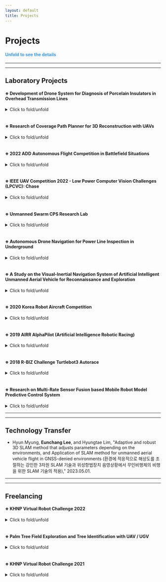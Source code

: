 ```yaml
---
layout: default
title: Projects
---
```


# Projects

#### <span style="color:#3399ff"> Unfold to see the details </span>

---

---

## Laboratory Projects

#### ※ Development of Drone System for Diagnosis of Porcelain Insulators in Overhead Transmission Lines

<details>
  <summary> Click to fold/unfold </summary>

  <div markdown="1">

  * *<span style="color:#ff5500">Supported by [KEPCO](https://home.kepco.co.kr/kepco/EN/main.do) and [KEPRI](https://www.kepri.re.kr:20808/index)</span>*
  * ***This project was counducted at <span style="color:#3399ff">Urban Robotics Lab in KAIST: </span> [Link](http://urobot.kaist.ac.kr/)***
  * **I participated in this project during: 2023.01 - 2024.06**

  </div>

  <p style="font-size:1rem;font-weight:400" onContextMenu="return false;" onselectstart="return false" ondragstart="return false">
  　In this project, we develop a autonomous drone manipulation framework for diagnosis of porcelain insulators in transmission lines. We are developing a robust multi-LiDAR SLAM, real-time obstacle avoidance path planner, and adaptive attitude / trajectory tracking controllers.
  </p>
 
  <div markdown="1">
  ***Keywords***: Drone, Quadrotor UAV, Manipulation, Drone Manipulation, Aerial Inspection, Multi-LiDAR SLAM
  </div>

  <p align="center">
  <iframe width="560" height="315" src="https://www.youtube.com/embed/YQmjKMoBPNU" title="YouTube video player" frameborder="0" allow="accelerometer; autoplay; clipboard-write; encrypted-media; gyroscope; picture-in-picture" allowfullscreen></iframe>
  </p>

</details>

<br>

#### ※ Research of Coverage Path Planner for 3D Reconstruction with UAVs

<details>
  <summary> Click to fold/unfold </summary>

  <div markdown="1">

  * *<span style="color:#ff5500">Supported by</span> <span style="color:#3399ff">Confidential</span>* 
  * ***This project was counducted at <span style="color:#3399ff">Urban Robotics Lab in KAIST: </span> [Link](http://urobot.kaist.ac.kr/)***
  * **I participated in this project in 2022**

  </div>

  <p style="font-size:1rem;font-weight:400" onContextMenu="return false;" onselectstart="return false" ondragstart="return false">
  　In this project, we developed a energy-efficient and obstacle-aware coverage path planner for UAVs to accurately reconstruct the target structures with high-resolution. The detailed information is confidential.
  </p>
 
  <div markdown="1">
  ***Keywords***: Drone, Quadrotor UAV, Coverage Path Planning, 3D Reconstruction, Obstacle avoidance, Exploration, SLAM
  </div>

  <p align="center">
  <iframe width="560" height="315" src="https://www.youtube.com/embed/wqcitpoNW68" title="YouTube video player" frameborder="0" allow="accelerometer; autoplay; clipboard-write; encrypted-media; gyroscope; picture-in-picture" allowfullscreen></iframe>
  </p>

</details>

<br>

#### ※ 2022 ADD Autonomous Flight Competition in Battlefield Situations

<details>
  <summary> Click to fold/unfold </summary>

  <div markdown="1">

  * *<span style="color:#ff5500">Hosted by [Agency for Defense Development (ADD)](https://www.add.re.kr/)</span> - [Link](https://ee.kaist.ac.kr/research-achieve/%EB%AA%85%ED%98%84-%EA%B5%90%EC%88%98-%EC%97%B0%EA%B5%AC%ED%8C%80-2022%EB%85%84-%EB%AF%B8%EB%9E%98%EB%8F%84%EC%A0%84-%EA%B5%AD%EB%B0%A9%EA%B8%B0%EC%88%A0-%EA%B2%BD%EC%A7%84%EB%8C%80%ED%9A%8C/)* 
  * ***This project was counducted at <span style="color:#3399ff">Urban Robotics Lab in KAIST: </span> [Link](http://urobot.kaist.ac.kr/)***
  * **I participated in this project during: 2022.05 - 2022.10**

  </div>

  <p style="font-size:1rem;font-weight:400" onContextMenu="return false;" onselectstart="return false" ondragstart="return false">
  　The competition aims to develop an autonomous drone to pass through complex and dangerous outdoor obstacles, infiltrate an unknown two-story building, detect hidden targets, create precise 3D maps including target types and coordinates, and return to the starting point safely. I developed main framework including local/global path planners, 3D map logger with the detected target positions and a decision-making system.
  </p>
 
  <div markdown="1">
  ***Keywords***: Drone, Quadrotor UAV, Competition, Obstacle avoidance, Exploration, Object Detection, SLAM
  </div>

  <p align="center">
  <iframe width="560" height="315" src="https://www.youtube.com/embed/bX2ZsTqsRfY" title="YouTube video player" frameborder="0" allow="accelerometer; autoplay; clipboard-write; encrypted-media; gyroscope; picture-in-picture" allowfullscreen></iframe>
  </p>

</details>

<br>

#### ※ IEEE UAV Competition 2022 - Low Power Computer Vision Challenges (LPCVC): Chase

<details>
  <summary> Click to fold/unfold </summary>

  <div markdown="1">

  * *<span style="color:#ff5500">Hosted by [LPCV](https://lpcv.ai/) and IEEE</span> - [Link](https://ri4rover.org/)* 
  * *<span style="color:Fuchsia">Source code of this project is available at [Github](https://github.com/engcang/ieee_uav_2022)</span>*
  * ***This project was counducted at <span style="color:#3399ff">Urban Robotics Lab in KAIST: </span> [Link](http://urobot.kaist.ac.kr/)***
  * **I participated in this project during: 2022.01 - 2022.02**

  </div>

  <p style="font-size:1rem;font-weight:400" onContextMenu="return false;" onselectstart="return false" ondragstart="return false">
  　Low Power Computer Vision Challenges aims to develop light and fast computer vision solutions to be used in many fields including Robotics. In 2022, the goals of the competition was to track the non-uniform motion vehicle at constant distance away with a quadrotor UAV, while avoiding obstacles. We estimated the trajectory of the moving vehicle in the form of 5th order polynomial using the detected center point with YOLO network. Then, Adaptive weight Model Predictive Controller (AMPC) is designed to track the target effectively.
  </p>
 
  <div markdown="1">
  ***Keywords***: Quadrotor, Drone Competition, Target Tracking, Object Detection, Machine Learning, Computer Vision, Path planning
  </div>

  <p align="center">
  <iframe width="560" height="315" src="https://www.youtube.com/embed/zObqq5_M4UA" title="YouTube video player" frameborder="0" allow="accelerometer; autoplay; clipboard-write; encrypted-media; gyroscope; picture-in-picture" allowfullscreen></iframe>
  </p>

</details>

<br>

#### ※ Unmanned Swarm CPS Research Lab

<details>
  <summary> Click to fold/unfold </summary>

  <div markdown="1">

  * *<span style="color:#ff5500">Supported by [ADD](https://www.add.re.kr/kps)</span>*
  * ***This project was counducted at <span style="color:#3399ff">Urban Robotics Lab in KAIST: </span> [Link](http://urobot.kaist.ac.kr/)***
  * **I participated in this project during: 2021.1 - 2021.12**

  </div>

  <p style="font-size:1rem;font-weight:400" onContextMenu="return false;" onselectstart="return false" ondragstart="return false">
  　In this project, we developed adaptive multi robot localization method. With the high fidelity networking, artificial intelligent cooperative control, and mobile ground control station, unmanned swarm system has been researched to operate cyber-physical systems.</p>

  <div markdown="1">
***Keywords***: Multi-robot systems, Cyber-Physical System, Multi-robot localization, Simultaneously Localization and Mapping
  </div>

  <p align="center">
      <iframe width="560" height="315" src="https://www.youtube.com/embed/hFSMSx3LP70" title="YouTube video player" frameborder="0" allow="accelerometer; autoplay; clipboard-write; encrypted-media; gyroscope; picture-in-picture" allowfullscreen></iframe>
  </p>

</details>

<br>

#### ※ Autonomous Drone Navigation for Power Line Inspection in Underground

<details>
  <summary> Click to fold/unfold </summary>

  <div markdown="1">
  
  * *<span style="color:#ff5500">Supported by [KEPCO](https://home.kepco.co.kr/kepco/EN/main.do) and [KEPRI](https://www.kepri.re.kr:20808/index)</span>*
  * ***This project was counducted at <span style="color:#3399ff">Urban Robotics Lab in KAIST: </span> [Link](http://urobot.kaist.ac.kr/)***
  * **I participated in this project during: 2020.8 - 2022.12**

  </div>

  <p style="font-size:1rem;font-weight:400" onContextMenu="return false;" onselectstart="return false" ondragstart="return false">
  　In this project, we developed indoor SLAM, navigation, and exploration method to operate an UAV exploring the underground power line tunnel safely. In consideration with the limited payload and computational resource of the UAV, the precomputed and lightweight local exploration planner was proposed. Additionally, to charge the battery of the UAV on the UGV with the docking station, relative pose estimation EKF and autonomous landing algorithm was developed.</p>

  <div markdown="1">
***Keywords***: Unmanned Aerial Vehicle, Exploration, Structural Inspection, Underground Navigation
  </div>

  <p align="center">
      <iframe width="448" height="252" src="https://www.youtube.com/embed/S3XAOMek2mo" title="YouTube video player" frameborder="0" allow="accelerometer; autoplay; clipboard-write; encrypted-media; gyroscope; picture-in-picture" allowfullscreen></iframe>
      <iframe width="448" height="252" src="https://www.youtube.com/embed/2nyaDcgCnaw" title="YouTube video player" frameborder="0" allow="accelerometer; autoplay; clipboard-write; encrypted-media; gyroscope; picture-in-picture" allowfullscreen></iframe>
  </p>
    
</details>

<br>

#### ※ A Study on the Visual-Inertial Navigation System of Artificial Intelligent Unmanned Aerial Vehicle for Reconnaissance and Exploration

<details>
  <summary> Click to fold/unfold </summary>

  <div markdown="1">

  * *<span style="color:#ff5500">Hosted by [ROND](http://rond.or.kr/CmsHome/MainDefault.aspx) in KAIST</span>*
  * ***This project was counducted at <span style="color:#3399ff">Urban Robotics Lab in KAIST: </span> [Link](http://urobot.kaist.ac.kr/)***
  * **I participated in this project during: 2020.5 - 2020.11**

  </div>

  <p style="font-size:1rem;font-weight:400" onContextMenu="return false;" onselectstart="return false" ondragstart="return false">
  　Research on Unmanned Aerial Vehicles has been actively conducted in recent years. In particular, the UAV to explore an unknown, GNSS-denied environment is required, but the self-localization method, such as Visual Inertial Odometry, is mandatory to operate it. Considering the payload and the operating time of the UAV, lightweight and low-power consuming cameras and IMU are preferred, and even Object Detection and 3D Mapping can be obtained using a RGB-D camera. In this work, we developed a 3D Mapping system including object positions in an unknown and GNSS-denied environment for the UAV with a RGB-D camera. The system is demonstrated in Gazebo simulator, and the quantitative and qualitative results are obtained.</p>

  <div markdown="1">
***Keywords***: Unmanned Aerial Vehicle, Visual-Inertial Navigation System, Exploration, Artificial Intelligence
  </div>

  <p align="center">
      <iframe width="448" height="252" src="https://www.youtube.com/embed/5t-6g7UWA7o" frameborder="0" allow="accelerometer; autoplay; clipboard-write; encrypted-media; gyroscope; picture-in-picture" allowfullscreen>
      </iframe>
  </p>

</details>

<br>

#### ※ 2020 Korea Robot Aircraft Competition

<details>
  <summary> Click to fold/unfold </summary>

  <div markdown="1">

  * *<span style="color:#ff5500">Hosted by [MOTIE](http://www.motie.go.kr/www/main.do) and [KAIA](http://aerospace.or.kr/eng/main/main.php)</span> - [Link](http://www.koreauav.com/home/)* 
  * ***This project was counducted at <span style="color:#3399ff">Urban Robotics Lab in KAIST: </span> [Link](http://urobot.kaist.ac.kr/)***
  * **I participated in this project during: 2020.4 - 2020.11**

  </div>

  <p style="font-size:1rem;font-weight:400" onContextMenu="return false;" onselectstart="return false" ondragstart="return false">
  　Korea Robot Aircraft Competition aims to promote the revival of the domestic aviation industry and respond to various demands, this competition will expand the base of unmanned aviation-related technologies through participation in high school and university (graduate) students, and contribute to discovering and fostering human resources in related industries. The competition has been held every year since 2002 for the purpose of raising awareness of unmanned aerial vehicles (drones) and training manpower through various missions using unmanned aerial vehicles (drones) developed by college students. </p>
 
  <div markdown="1">
***Keywords***: Quadrotor, Drone Competition, Target Tracking, Object Detection, Machine Learning
  </div>

  <p align="center">
  <iframe width="448" height="252" src="https://www.youtube.com/embed/VslihHATv-8" frameborder="0" allow="accelerometer; autoplay; clipboard-write; encrypted-media; gyroscope; picture-in-picture" allowfullscreen></iframe>
  </p>

</details>

<br>

#### ※ 2019 AIRR AlphaPilot (Artificial Intelligence Robotic Racing)

<details>
  <summary> Click to fold/unfold </summary>

  <div markdown="1">

  * *<span style="color:#ff5500">Hosted by [Lockheed Martin](https://www.lockheedmartin.com/) and [The Drone Racing League](https://thedroneracingleague.com/), Supported by [NVIDIA](https://www.nvidia.com/en-us/)</span>*
  * ***This project was counducted at <span style="color:#3399ff">Unmanned Systems Research Group in KAIST: </span> [Link](http://unmanned.kaist.ac.kr)***
  * **I participated in this project during: 2019.3 - 2019.12**
  * ***Relative Media is listed on **About Me**'s Awards***

  </div>

  <p style="font-size:1rem;font-weight:400" onContextMenu="return false;" onselectstart="return false" ondragstart="return false">
  　AlphaPilot is the first large-scale open innovation challenge of its kind focused on advancing artificial intelligence (AI) and autonomy.
  Supported and hosted by DRL, Lockheed Martin and NVIDIA. For the 1 Million dollar prize only for the winner.
  The challenge consists of Preliminary test and Real competition.
  Firstly, DRL and Lockheed martin used FlightGoggles Simulator from MIT to narrow down <span style="color:#3399ff"> 424 teams over 81 countries into 9 Qualifiers. </span>
  Only 9 Qulifiers participated real RACEs using DRL made drone 'RACER AI' which is equipped with RTOS like kernel customized NVIDIA Jetson Xavier and few sensors. Our team won the <span style="color:#3399ff">3rd prize.</span>
  </p>

  <div markdown="1">
***Keywords***: Drone, Quadrotor, Autonomous Flying Drones, Drone Racing
  </div>

  <p align="center">
  <iframe src="https://www.facebook.com/plugins/video.php?href=https%3A%2F%2Fwww.facebook.com%2Flockheedmartin%2Fvideos%2F394882387857530%2F&show_text=0&width=560" width="560" height="315" style="border:none;overflow:hidden" scrolling="no" frameborder="0" allowTransparency="true" allowFullScreen="true"></iframe>
  </p>
  <p align="center" onContextMenu="return false;" onselectstart="return false" ondragstart="return false">
      <figure align="center">
          <img src="./assets/img/project/alpha/alpha.jpg" onContextMenu="return false;">
          <figcaption style="text-align:center;"> FlightGoggles simulator and RACER-AI drone </figcaption>
      </figure>
  </p>
</details>

<br>

#### ※ 2018 R-BIZ Challenge Turtlebot3 Autorace

<details>
  <summary> Click to fold/unfold </summary>

  <div markdown="1">

  * *<span style="color:#ff5500">Hosted by [ROBOTIS](https://www.robotis.com/), [MathWorks Korea](https://kr.mathworks.com/) and, [ICROS](http://icros.org/main/), Supported by [KIRIA](https://www.kiria.org/) and [MOTIE](http://www.motie.go.kr/www/main.do)</span> - [Link](https://emanual.robotis.com/docs/en/platform/turtlebot3/challenges/#autorace-rbiz-challenge)*
  * ***This project was counducted at <span style="color:#3399ff">Physical Intelligence Lab in KNU: </span> [Link](https://control.knu.ac.kr)***
  * **I participated in this project during: 2018.6 - 2018.11**

  </div>

  <p style="font-size:1rem;font-weight:400" onContextMenu="return false;" onselectstart="return false" ondragstart="return false">
  　ROS based autonomous driving system for mobile robot (Turtlebot3) is developed for finishing the racing track with diverse missions. Using MATLAB, Lyapunov functional is proved to stabilize the error model of mobile robot. Simple HOG based Cascade Object Detector is trained using Computer Vision Toolbox of MatLab and then all systems are coded with Python to control the robot in real-time. Only 35 dollar Raspberry Pi computer was adopted and it was equipped with 1-D LiDAR and mono camera. Our team won the <span style="color:#3399ff">Mathworks Korea Special Prize.</span>
  </p>

  <div markdown="1">
***Keywords***: Mobile Robots, Autonomous Driving Vehicles, Lyapunov function based Control
  </div>

  <p align="center" onContextMenu="return false;" onselectstart="return false" ondragstart="return false">
      <figure align="center" class="half">
          <img src="./assets/img/project/turtlebot/racing.gif" onContextMenu="return false;">
          <img src="./assets/img/project/turtlebot/graph.jpg" onContextMenu="return false;">
          <figcaption style="text-align:center;"> Race GIF, Controller design, and Signal&Line detection </figcaption>
      </figure>
  </p>

</details>

<br>

#### ※ Research on Multi-Rate Sensor Fusion based Mobile Robot Model Predictive Control System

<details>
  <summary> Click to fold/unfold </summary>

  <div markdown="1">
  
  * *<span style="color:#ff5500">Supported by [The Electronics and Telecommunications Research Institute(ETRI)](https://www.etri.re.kr/intro.html)</span>*
  * ***This project was counducted at <span style="color:#3399ff">Physical Intelligence Lab in KNU: </span> [Link](https://control.knu.ac.kr)***
  * **I participated in this project during: 2018.4 - 2018.12**
  * ***Relative Publication : [Link](https://ieeexplore.ieee.org/abstract/document/8661985/)***

  </div>

  <p style="font-size:1rem;font-weight:400" onContextMenu="return false;" onselectstart="return false" ondragstart="return false">
  　Measured data from Vehicle’s multi sensor system have asynchronized sampling rate,
   The final goal of this research project is to design multi-rate State  Estimator that can assume exact state using asynchronized data. Model based prediction controller is designed to perform at real-time for improving control performance. In addition, ROS based mobile robot data processing system, LiDAR data based path planning, sign recognition algorithm are researched for implementing autonomous system.
  </p>

  <div markdown="1">
***Keywords***: Sampled-data system, Multi-rate Sampled-data system, Model Predictive Control, Cyber-Physical System
  </div>

  <p align="center" onContextMenu="return false;" onselectstart="return false" ondragstart="return false">
      <figure align="center">
          <img src="./assets/img/project/etri/overall.jpg" onContextMenu="return false;">
          <figcaption style="text-align:center;"> Overall system: Multi-rate Observer, Controller, and results </figcaption>
      </figure>
  </p>

</details>

---

---

## Technology Transfer

+ Hyun Myung, **Eunchang Lee**, and Hyungtae Lim, "Adaptive and robust 3D SLAM method that adjusts parameters depending on the environments, and Application of SLAM method for unmanned aerial vehicle flight in GNSS-denied environments (환경에 적응적으로 해상도를 조절하는 강인한 3차원 SLAM 기술과 위성항법장치 음영상황에서 무인비행체의 비행을 위한 SLAM 기술의 적용)," 2023.05.01.

---

---

## Freelancing

#### ※ KHNP Virtual Robot Challenge 2022

<details>
  <summary> Click to fold/unfold </summary>

  <div markdown="1">

  * *<span style="color:#ff5500">Hosted by [Korea Hydro & Nuclear Power](https://www.khnp.co.kr/)</span> - [Link](https://github.com/Woojin-Seol/KVRC2022), [Link2](https://youtu.be/usKW3UG9wpc)* 
  * *<span style="color:Fuchsia">Source code of this competition is available at [Github](https://github.com/Woojin-Seol/KVRC2022)</span>*
  * **I served as a developer and a maintainer for this project during: 2022.09 - 2022.12**

  </div>

  <p style="font-size:1rem;font-weight:400" onContextMenu="return false;" onselectstart="return false" ondragstart="return false">
  　KHNP Virtual Robot Challenge aims to develop a autonomous navigation algorithm and a robust controller to complete diverse and challenging tasks including obstacle avoidance, exploration, and enduring the wind disturbances. I made Gazebo maps for the competition and coded scoring GUI. Additionally, I coded sample controllers for the quadrotor UAV.
  </p>
 
  <div markdown="1">
  ***Keywords***: Drone, Quadrotor UAV, Competition, Obstacle avoidance, Exploration, Robust Control, Gazebo, Simulation
  </div>

  <p align="center">
  <iframe width="560" height="315" src="https://www.youtube.com/embed/usKW3UG9wpc" title="YouTube video player" frameborder="0" allow="accelerometer; autoplay; clipboard-write; encrypted-media; gyroscope; picture-in-picture" allowfullscreen></iframe>
  </p>

</details>

<br>

#### ※ Palm Tree Field Exploration and Tree Identification with UAV / UGV

<details>
  <summary> Click to fold/unfold </summary>

  <div markdown="1">
      
  * *<span style="color:#ff5500">Conducted at [AKA-AI Robotics](https://akaintelligence.com/)</span>*
  * **I participated in this project during: 2021.11 - 2022.05**

  </div>

  <p style="font-size:1rem;font-weight:400" onContextMenu="return false;" onselectstart="return false" ondragstart="return false">
  　The final goal of this research project is to develop an exploration system for monitoring unknown palm tree orchard environments while avoid‑
  ing collisions and figuring out appearances of trees. I developed the whole system including pointcloud data processing, path planning, and controller. A state‑of‑the‑art open‑sourced SLAM algorithm is utilized.</p>
 
  <div markdown="1">
***Keywords***: UAV, UGV, Exploration, Obstacle avoidance, SLAM, Gazebo, Simulation
  </div>

  <p align="center">
  <iframe width="448" height="252" src="https://www.youtube.com/embed/p7n7KhUU_5g" title="YouTube video player" frameborder="0" allow="accelerometer; autoplay; clipboard-write; encrypted-media; gyroscope; picture-in-picture" allowfullscreen></iframe>
  <iframe width="448" height="252" src="https://www.youtube.com/embed/R6GKBVuo3qg" title="YouTube video player" frameborder="0" allow="accelerometer; autoplay; clipboard-write; encrypted-media; gyroscope; picture-in-picture" allowfullscreen></iframe>    
  </p>

</details>

<br>

#### ※ KHNP Virtual Robot Challenge 2021

<details>
  <summary> Click to fold/unfold </summary>

  <div markdown="1">
      
  * *<span style="color:#ff5500">Hosted by [Korea Hydro & Nuclear Power](https://www.khnp.co.kr/)</span> - [Link](https://github.com/Woojin-Seol/KVRC2021), [Link2](https://youtu.be/6oXx2bvzU9Y)*
  * *<span style="color:Fuchsia">Source code of this competition is available at [Github](https://github.com/Woojin-Seol/KVRC2021)</span>*
  * **I served as a developer and a maintainer for this project during: 2021.09 - 2021.12**

  </div>

  <p style="font-size:1rem;font-weight:400" onContextMenu="return false;" onselectstart="return false" ondragstart="return false">
  　KHNP Virtual Robot Challenge aims to develop a autonomous navigation algorithm and a robust controller to complete diverse and challenging tasks including obstacle avoidance, manipulation for grasping a cube, climbing stairs, and enduring the disturbances. I made Gazebo maps for the competition and coded scoring GUI. Additionally, I coded sample controllers for the manipulator and the quadruped robot.</p>
 
  <div markdown="1">
***Keywords***: Quadruped robots, Competition, Obstacle avoidance, Object Detection, Gazebo, Simulation
  </div>

  <p align="center">
  <iframe width="560" height="315" src="https://www.youtube.com/embed/6oXx2bvzU9Y" title="YouTube video player" frameborder="0" allow="accelerometer; autoplay; clipboard-write; encrypted-media; gyroscope; picture-in-picture" allowfullscreen></iframe>
  </p>

</details>
